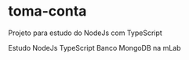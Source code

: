 # toma-conta
Projeto para estudo do NodeJs com TypeScript

Estudo NodeJs TypeScript
Banco MongoDB na mLab 



